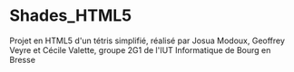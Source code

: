 # Shades_HTML5
Projet en HTML5 d'un tétris simplifié, réalisé par Josua Modoux, Geoffrey Veyre et Cécile Valette, groupe 2G1 de l'IUT Informatique de Bourg en Bresse

